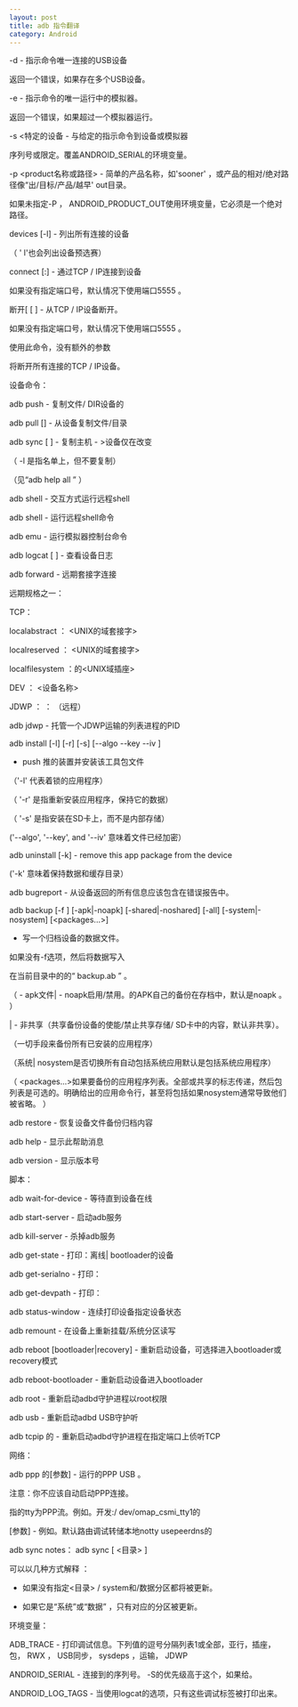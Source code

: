 ```yaml
---
layout: post
title: adb 指令翻译
category: Android
---
```


-d - 指示命令唯一连接的USB设备

返回一个错误，如果存在多个USB设备。

-e - 指示命令的唯一运行中的模拟器。

返回一个错误，如果超过一个模拟器运行。

-s <特定的设备 - 与给定的指示命令到设备或模拟器

序列号或限定。覆盖ANDROID_SERIAL的环境变量。

-p <product名称或路径> - 简单的产品名称，如'sooner' ，或产品的相对/绝对路径像“出/目标/产品/越早' out目录。

如果未指定-P ， ANDROID_PRODUCT_OUT使用环境变量，它必须是一个绝对路径。

devices [-l] - 列出所有连接的设备

（ ' l'也会列出设备预选赛）

connect <host>[:<port>]  - 通过TCP / IP连接到设备

如果没有指定端口号，默认情况下使用端口5555 。

断开[ <HOST> [ <PORT> ] - 从TCP / IP设备断开。

如果没有指定端口号，默认情况下使用端口5555 。

使用此命令，没有额外的参数

将断开所有连接的TCP / IP设备。

设备命令：

adb push <local> <remote> - 复制文件/ DIR设备的

adb pull <remote> [<local>] - 从设备复制文件/目录

adb sync [ <directory> ]  - 复制主机 - >设备仅在改变

（ -l 是指名单上，但不要复制）

（见“adb help all ” ）

adb shell - 交互方式运行远程shell

adb shell <command>   - 运行远程shell命令

adb emu <command>  - 运行模拟器控制台命令

adb logcat [ <filter-spec> ] - 查看设备日志

adb forward <local> <remote> - 远期套接字连接

远期规格之一：

TCP： <PORT>

localabstract ： <UNIX的域套接字>

localreserved ： <UNIX的域套接字>

localfilesystem ：的<UNIX域插座>

DEV ： <设备名称>

JDWP ： ： <process pid> （远程）

adb jdwp - 托管一个JDWP运输的列表进程的PID

adb install [-l] [-r] [-s] [--algo <algorithm name> --key <hex-encoded key> --iv <hex-encoded iv>] <file>

- push 推的装置并安装该工具包文件

（'-l' 代表着锁的应用程序）

（ '-r' 是指重新安装应用程序，保持它的数据）

（ '-s' 是指安装在SD卡上，而不是内部存储）

 ('--algo', '--key', and '--iv'  意味着文件已经加密）

adb uninstall [-k] <package> - remove this app package from the device

('-k' 意味着保持数据和缓存目录）

adb bugreport - 从设备返回的所有信息应该包含在错误报告中。

adb backup [-f <file>] [-apk|-noapk] [-shared|-noshared] [-all] [-system|-nosystem] [<packages...>]

 - 写一个归档设备的数据文件。

如果没有-f选项，然后将数据写入

在当前目录中的的“ backup.ab ” 。

（ - apk文件| - noapk启用/禁用。的APK自己的备份在存档中，默认是noapk 。 ）

| - 非共享（共享备份设备的使能/禁止共享存储/ SD卡中的内容，默认非共享）。

（一切手段来备份所有已安装的应用程序）

（系统| nosystem是否切换所有自动包括系统应用默认是包括系统应用程序）

（ <packages...>如果要备份的应用程序列表。全部或共享的标志传递，然后包列表是可选的。明确给出的应用命令行，甚至将包括如果nosystem通常导致他们被省略。 ）

adb restore <file> - 恢复设备文件备份归档内容

adb help - 显示此帮助消息

adb version - 显示版本号

脚本：

adb wait-for-device - 等待直到设备在线

adb start-server - 启动adb服务

adb kill-server  - 杀掉adb服务

adb get-state - 打印：离线| bootloader的设备

adb get-serialno - 打印： <serial-number>

adb get-devpath - 打印： <device-path>

adb status-window - 连续打印设备指定设备状态

adb remount - 在设备上重新挂载/系统分区读写

adb reboot [bootloader|recovery] - 重新启动设备，可选择进入bootloader或recovery模式

adb reboot-bootloader - 重新启动设备进入bootloader

adb root - 重新启动adbd守护进程以root权限

adb usb - 重新启动adbd USB守护听

adb tcpip <port> 的 - 重新启动adbd守护进程在指定端口上侦听TCP

网络：

adb ppp <tty> 的[参数] - 运行的PPP USB 。

注意：你不应该自动启动PPP连接。

<tty>指的tty为PPP流。例如。开发:/ dev/omap_csmi_tty1的

[参数] - 例如。默认路由调试转储本地notty usepeerdns的

adb sync notes： adb sync [ <目录> ]

可以以几种方式解释<localdir> ：

 - 如果没有指定<目录> / system和/数据分区都将被更新。

 - 如果它是“系统”或“数据” ，只有对应的分区被更新。

环境变量：

ADB_TRACE - 打印调试信息。下列值的逗号分隔列表1或全部，亚行，插座，包， RWX ， USB同步， sysdeps ，运输， JDWP

ANDROID_SERIAL - 连接到的序列号。 -S的优先级高于这个，如果给。

ANDROID_LOG_TAGS - 当使用logcat的选项，只有这些调试标签被打印出来。
